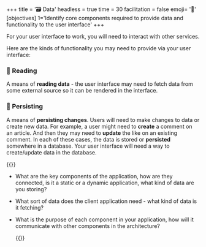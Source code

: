 +++
title = '🗃️ Data'
headless = true
time = 30
facilitation = false
emoji= '🧩'
[objectives]
    1='Identify core components required to provide data and functionality to the user interface'
+++

For your user interface to work, you will need to interact with other services.

Here are the kinds of functionality you may need to provide via your user interface:

### 📖 Reading

A means of **reading data** - the user interface may need to fetch data from some external source so it can be rendered in the interface.

### 💾 Persisting

A means of **persisting changes**. Users will need to make changes to data or create new data. For example, a user might need to **create** a comment on an article. And then they may need to **update** the like on an existing comment. In each of these cases, the data is stored or **persisted** somewhere in a database. Your user interface will need a way to create/update data in the database.

{{<note type="activity" title="Discuss">}}

- What are the key components of the application, how are they connected, is it a static or a dynamic application, what kind of data are you storing?
- What sort of data does the client application need - what kind of data is it fetching?
- What is the purpose of each component in your application, how will it communicate with other components in the architecture?

  {{</note>}}
